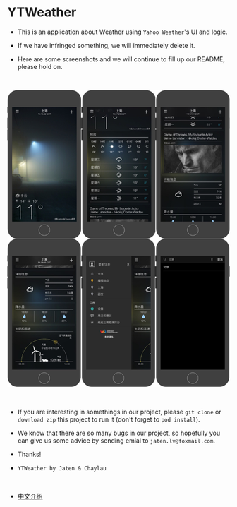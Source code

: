 # YTWeather

* This is an application about Weather using `Yahoo Weather`'s UI and logic.

* If we have infringed something, we will immediately delete it.

* Here are some screenshots and we will continue to fill up our README, please hold on.

<br>

![](https://github.com/jatenlv/YTWeather/raw/master/Screenshots.jpeg)

<br>

* If you are interesting in somethings in our project, please `git clone` or `download zip` this project to run it (don't forget to `pod install`).

* We know that there are so many bugs in our project, so hopefully you can give us some advice by sending emial to `jaten.lv@foxmail.com`.

* Thanks!

* `YTWeather by Jaten & Chaylau`

<br>

* [中文介绍](https://juejin.im/post/5a30d8456fb9a0451a765fad)

